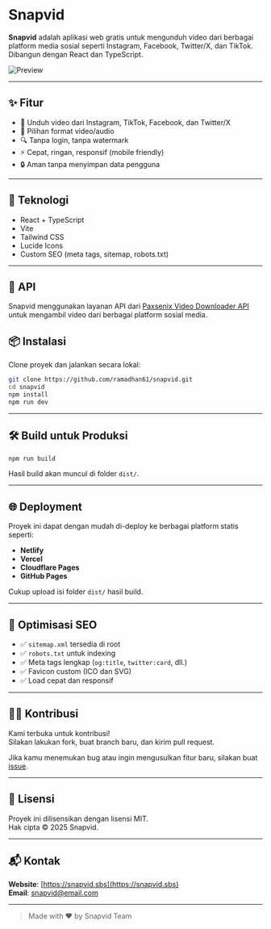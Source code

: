 # Snapvid

**Snapvid** adalah aplikasi web gratis untuk mengunduh video dari berbagai platform media sosial seperti Instagram, Facebook, Twitter/X, dan TikTok. Dibangun dengan React dan TypeScript.

![Preview](https://snapvid.sbs/)<!-- Ganti dengan preview asli jika ada -->

---

## ✨ Fitur

- 🚀 Unduh video dari Instagram, TikTok, Facebook, dan Twitter/X
- 💾 Pilihan format video/audio
- 🔍 Tanpa login, tanpa watermark
- ⚡ Cepat, ringan, responsif (mobile friendly)
- 🔒 Aman tanpa menyimpan data pengguna

---

## 🔧 Teknologi

- React + TypeScript
- Vite
- Tailwind CSS
- Lucide Icons
- Custom SEO (meta tags, sitemap, robots.txt)

---
## 🔌 API

Snapvid menggunakan layanan API dari [Paxsenix Video Downloader API](https://api.paxsenix.biz.id/docs) untuk mengambil video dari berbagai platform sosial media.

## 📦 Instalasi

Clone proyek dan jalankan secara lokal:

```bash
git clone https://github.com/ramadhan61/snapvid.git
cd snapvid
npm install
npm run dev
```

---

## 🛠️ Build untuk Produksi

```bash
npm run build
```

Hasil build akan muncul di folder `dist/`.

---

## 🌐 Deployment

Proyek ini dapat dengan mudah di-deploy ke berbagai platform statis seperti:

- **Netlify**
- **Vercel**
- **Cloudflare Pages**
- **GitHub Pages**

Cukup upload isi folder `dist/` hasil build.

---

## 📄 Optimisasi SEO

- ✅ `sitemap.xml` tersedia di root
- ✅ `robots.txt` untuk indexing
- ✅ Meta tags lengkap (`og:title`, `twitter:card`, dll.)
- ✅ Favicon custom (ICO dan SVG)
- ✅ Load cepat dan responsif

---

## 🧑‍💻 Kontribusi

Kami terbuka untuk kontribusi!  
Silakan lakukan fork, buat branch baru, dan kirim pull request.

Jika kamu menemukan bug atau ingin mengusulkan fitur baru, silakan buat [issue](https://github.com/username/snapvid/issues).

---

## 📜 Lisensi

Proyek ini dilisensikan dengan lisensi MIT.  
Hak cipta © 2025 Snapvid.

---

## 📬 Kontak

**Website**: [https://snapvid.sbs](https://snapvid.sbs)  
**Email**: [snapvid@email.com](mailto:snapvid@email.com)

---

> Made with ❤️ by Snapvid Team
